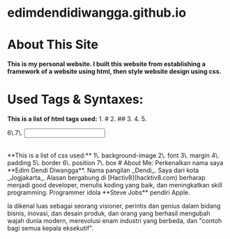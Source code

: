 # edimdendidiwangga.github.io
# About This Site
**This is my personal website. I built this website from establishing a framework of a website using html, then style website design using css.**
# Used Tags & Syntaxes:
**This is a list of html tags used:**
1\. # 2\. ## 3\. 4\. 5\.

<div>6\.7\. <input></div>

<table></table>
**This is a list of css used:**
1\. background-image 2\. font 3\. margin 4\. padding 5\. border 6\. position 7\. box
# About Me:
Perkenalkan nama saya **Edim Dendi Diwangga**. Nama pangilan _Dendi_. Saya dari kota _Jogjakarta_. Alasan bergabung di [Hactiv8](hacktiv8.com) berharap menjadi good developer, menulis koding yang baik, dan meningkatkan skill programming. Programmer idola **Steve Jobs** pendiri Apple.

Ia dikenal luas sebagai seorang visioner, perintis dan genius dalam bidang bisnis, inovasi, dan desain produk, dan orang yang berhasil mengubah wajah dunia modern, merevolusi enam industri yang berbeda, dan "contoh bagi semua kepala eksekutif".
